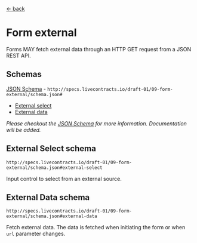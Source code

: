 [← back](../)

# Form external

Forms MAY fetch external data through an HTTP GET request from a JSON REST API.

## Schemas

[JSON Schema](schema.json) - `http://specs.livecontracts.io/draft-01/09-form-external/schema.json#`

* [External select](#external-select-schema)
* [External data](#external-data-schema)

_Please checkout the [JSON Schema](schema.json#) for more information. Documentation will be added._

## External Select schema

`http://specs.livecontracts.io/draft-01/09-form-external/schema.json#external-select`

Input control to select from an external source.

## External Data schema

`http://specs.livecontracts.io/draft-01/09-form-external/schema.json#external-data`

Fetch external data. The data is fetched when initiating the form or when `url` parameter changes.

